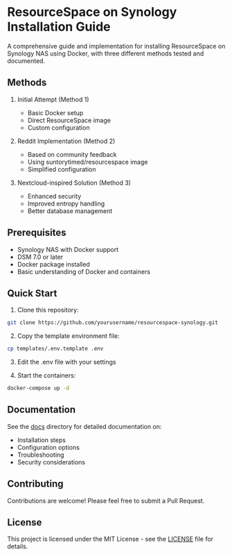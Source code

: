 # ResourceSpace on Synology Installation Guide

A comprehensive guide and implementation for installing ResourceSpace on Synology NAS using Docker, with three different methods tested and documented.

## Methods

1. Initial Attempt (Method 1)
   - Basic Docker setup
   - Direct ResourceSpace image
   - Custom configuration

2. Reddit Implementation (Method 2)
   - Based on community feedback
   - Using suntorytimed/resourcespace image
   - Simplified configuration

3. Nextcloud-inspired Solution (Method 3)
   - Enhanced security
   - Improved entropy handling
   - Better database management

## Prerequisites

- Synology NAS with Docker support
- DSM 7.0 or later
- Docker package installed
- Basic understanding of Docker and containers

## Quick Start

1. Clone this repository:
```bash
git clone https://github.com/yourusername/resourcespace-synology.git
```

2. Copy the template environment file:
```bash
cp templates/.env.template .env
```

3. Edit the .env file with your settings

4. Start the containers:
```bash
docker-compose up -d
```

## Documentation

See the [docs](docs/) directory for detailed documentation on:
- Installation steps
- Configuration options
- Troubleshooting
- Security considerations

## Contributing

Contributions are welcome! Please feel free to submit a Pull Request.

## License

This project is licensed under the MIT License - see the [LICENSE](LICENSE) file for details. 